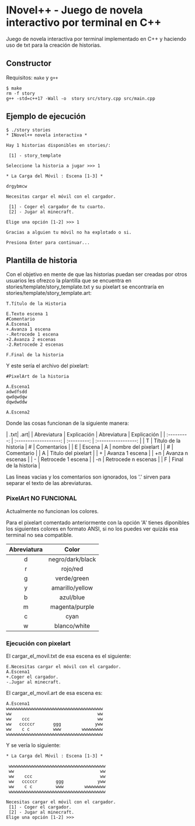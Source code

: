 # INovel++ - Juego de novela interactivo por terminal en C++

Juego de novela interactiva por terminal implementado en C++ y haciendo uso de txt para la creación de historias.

## Constructor

Requisitos: `make` y `g++`

    $ make
    rm -f story
    g++ -std=c++17 -Wall -o  story src/story.cpp src/main.cpp

## Ejemplo de ejecución

    $ ./story stories
    * INovel++ novela interactiva *

    Hay 1 historias disponibles en stories/:
    
     [1] - story_template

    Seleccione la historia a jugar >>> 1
    
    * La Carga del Móvil : Escena [1-3] *

    drgybmcw

    Necesitas cargar el móvil con el cargador.
    
     [1] - Coger el cargador de tu cuarto.
     [2] - Jugar al minecraft.

    Elige una opción [1-2] >>> 1

    Gracias a alguien tu móvil no ha explotado o si.

    Presiona Enter para continuar...

## Plantilla de historia

Con el objetivo en mente de que las historias puedan ser creadas por otros usuarios les ofrezco la plantilla que se encuentra en stories/template/story_template.txt y su pixelart se encontraría en stories/template/story_template.art:

    T.Título de la Historia

    E.Texto escena 1
    #Comentario
    A.Escena1
    +.Avanza 1 escena
    -.Retrocede 1 escena
    +2.Avanza 2 escenas
    -2.Retrocede 2 escenas

    F.Final de la historia

Y este sería el archivo del pixelart:

    #PixelArt de la historia

    A.Escena1
    adwdfsdd
    qwdqwdqw
    dqwdwddw

    A.Escena2

Donde las cosas funcionan de la siguiente manera:

|                                 .txt|       .art|
| Abreviatura |      Explicación      | Abreviatura |     Explicación     |
| :---------: | :-------------------: | :---------: | :-----------------: |
|      T      | Título de la historia |      #      |     Comentarios     |
|      E      |        Escena         |      A      | nombre del pixelart |
|      #      |      Comentario       |
|      A      |  Titulo del pixelart  |
|      +      |    Avanza 1 escena    |
|     +n      |   Avanza n escenas    |
|      -      |  Retrocede 1 escena   |
|     -n      |  Retrocede n escenas  |
|      F      | Final de la historia  |

Las lineas vacias y los comentarios son ignorados, los '.' sirven para separar el texto de las abreviaturas.

### PixelArt NO FUNCIONAL

Actualmente no funcionan los colores.

Para el pixelart comentado anteriormente con la opción 'A' tienes diponibles los siguientes colores en formato ANSI, si no los puedes ver quizás esa terminal no sea compatible.

| Abreviatura |      Color       |
| :---------: | :--------------: |
|      d      | negro/dark/black |
|      r      |     rojo/red     |
|      g      |   verde/green    |
|      y      | amarillo/yellow  |
|      b      |    azul/blue     |
|      m      |  magenta/purple  |
|      c      |       cyan       |
|      w      |   blanco/white   |

### Ejecución con pixelart

El cargar_el_movil.txt de esa escena es el siguiente:

    E.Necesitas cargar el móvil con el cargador.
    A.Escena1
    +.Coger el cargador.
    -.Jugar al minecraft.

El cargar_el_movil.art de esa escena es:

    A.Escena1
    wwwwwwwwwwwwwwwwwwwwwwwwwwwwwwwwwwwww
    ww                                 ww
    ww    ccc                          ww
    ww   cccccr       ggg             yww
    ww    c c         www        wwwwwwww
    wwwwwwwwwwwwwwwwwwwwwwwwwwwwwwwwwwwww

Y se vería lo siguiente:

    * La Carga del Móvil : Escena [1-3] *

     wwwwwwwwwwwwwwwwwwwwwwwwwwwwwwwwwwwww
     ww                                 ww
     ww    ccc                          ww
     ww   cccccr       ggg             yww
     ww    c c         www        wwwwwwww
     wwwwwwwwwwwwwwwwwwwwwwwwwwwwwwwwwwwww

    Necesitas cargar el móvil con el cargador.
     [1] - Coger el cargador.
     [2] - Jugar al minecraft.
    Elige una opción [1-2] >>> 
